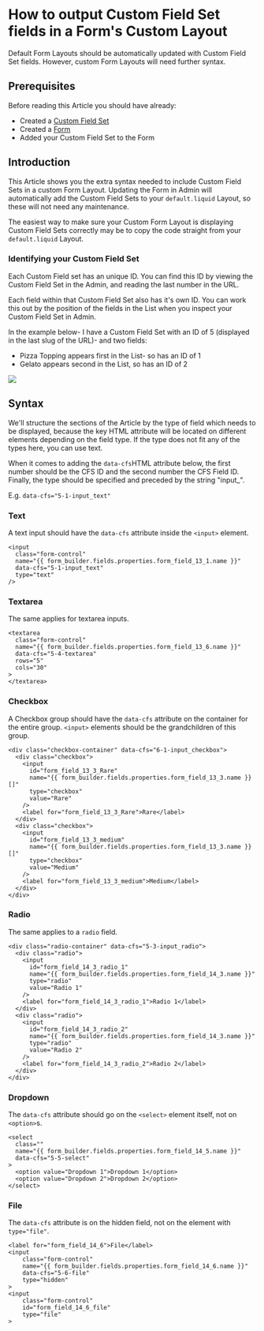 # How to output Custom Field Set fields in a Form's Custom Layout

Default Form Layouts should be automatically updated with Custom Field Set fields. However, custom Form Layouts will need further syntax.

## Prerequisites

Before reading this Article you should have already:

* Created a [Custom Field Set](https://help.siteglide.com/article/207-custom-field-sets)
* Created a [Form ](https://help.siteglide.com/article/99-forms-getting-started)
* Added your Custom Field Set to the Form

## Introduction

This Article shows you the extra syntax needed to include Custom Field Sets in a custom Form Layout. Updating the Form in Admin will automatically add the Custom Field Sets to your `default.liquid` Layout, so these will not need any maintenance.

The easiest way to make sure your Custom Form Layout is displaying Custom Field Sets correctly may be to copy the code straight from your `default.liquid` Layout.

### Identifying your Custom Field Set

Each Custom Field set has an unique ID. You can find this ID by viewing the Custom Field Set in the Admin, and reading the last number in the URL.

Each field within that Custom Field Set also has it's own ID. You can work this out by the position of the fields in the List when you inspect your Custom Field Set in Admin.

In the example below- I have a Custom Field Set with an ID of 5 (displayed in the last slug of the URL)- and two fields:

* Pizza Topping appears first in the List- so has an ID of 1
* Gelato appears second in the List, so has an ID of 2

![](https://downloads.intercomcdn.com/i/o/179982454/6fb960ab529d9a53943d1153/image.png)

## Syntax

We'll structure the sections of the Article by the type of field which needs to be displayed, because the key HTML attribute will be located on different elements depending on the field type. If the type does not fit any of the types here, you can use text.

When it comes to adding the `data-cfs`HTML attribute below, the first number should be the CFS ID and the second number the CFS Field ID. Finally, the type should be specified and preceded by the string "input\_".

E.g. `data-cfs="5-1-input_text"`&#x20;

### Text

A text input should have the `data-cfs` attribute inside the `<input>` element.&#x20;

```liquid
<input
  class="form-control"
  name="{{ form_builder.fields.properties.form_field_13_1.name }}"
  data-cfs="5-1-input_text"
  type="text"
/>
```

### Textarea

The same applies for textarea inputs.

```liquid
<textarea
  class="form-control"
  name="{{ form_builder.fields.properties.form_field_13_6.name }}"
  data-cfs="5-4-textarea"
  rows="5"
  cols="30"
>
</textarea>
```

### Checkbox

A Checkbox group should have the `data-cfs` attribute on the container for the entire group. `<input>` elements should be the grandchildren of this group.&#x20;

```liquid
<div class="checkbox-container" data-cfs="6-1-input_checkbox">
  <div class="checkbox">
    <input
      id="form_field_13_3_Rare"
      name="{{ form_builder.fields.properties.form_field_13_3.name }}[]"
      type="checkbox"
      value="Rare"
    />
    <label for="form_field_13_3_Rare">Rare</label>
  </div>
  <div class="checkbox">
    <input
      id="form_field_13_3_medium"
      name="{{ form_builder.fields.properties.form_field_13_3.name }}[]"
      type="checkbox"
      value="Medium"
    />
    <label for="form_field_13_3_medium">Medium</label>
  </div>
</div>
```

### Radio

The same applies to a `radio` field.&#x20;

```liquid
<div class="radio-container" data-cfs="5-3-input_radio">
  <div class="radio">
    <input
      id="form_field_14_3_radio_1"
      name="{{ form_builder.fields.properties.form_field_14_3.name }}"
      type="radio"
      value="Radio 1"
    />
    <label for="form_field_14_3_radio_1">Radio 1</label>
  </div>
  <div class="radio">
    <input
      id="form_field_14_3_radio_2"
      name="{{ form_builder.fields.properties.form_field_14_3.name }}"
      type="radio"
      value="Radio 2"
    />
    <label for="form_field_14_3_radio_2">Radio 2</label>
  </div>
</div>
```

### Dropdown

The `data-cfs` attribute should go on the `<select>` element itself, not on `<option>`s.

```liquid
<select 
  class=""
  name="{{ form_builder.fields.properties.form_field_14_5.name }}"
  data-cfs="5-5-select"
>
  <option value="Dropdown 1">Dropdown 1</option>
  <option value="Dropdown 2">Dropdown 2</option>
</select>
```

### File

The `data-cfs` attribute is on the hidden field, not on the element with `type="file"`.

```liquid
<label for="form_field_14_6">File</label>
<input
    class="form-control"
    name="{{ form_builder.fields.properties.form_field_14_6.name }}"
    data-cfs="5-6-file"
    type="hidden"
>
<input 
    class="form-control"
    id="form_field_14_6_file"
    type="file"
>
```